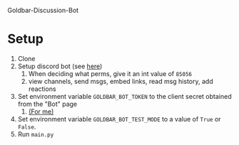 Goldbar-Discussion-Bot

# Setup

1. Clone
2. Setup discord bot (see [here](https://discordpy.readthedocs.io/en/latest/discord.html))
   1. When deciding what perms, give it an int value of `85056`
   2. view channels, send msgs, embed links, read msg history, add reactions
3. Set environment variable `GOLDBAR_BOT_TOKEN` to the client secret obtained from the "Bot" page
   1. [(For me)](https://discord.com/developers/applications/791466142760960001/bot)
4. Set environment variable `GOLDBAR_BOT_TEST_MODE` to a value of `True` or `False`.
5. Run `main.py`